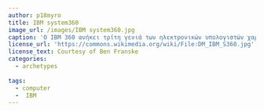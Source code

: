 ```yaml
---
author: p18myro
title: IBM system360
image_url: /images/IBM system360.jpg
caption: 'Ο IBM 360 ανήκει τρίτη γενιά των ηλεκτρονικών υπολογιστών χαρακτηρίζεται από τη μερική αντικατάσταση του τρανζίστορ και των άλλων ηλεκτρονικών στοιχείων από τα ολοκληρωμένα κυκλώματα ήταν ο πρώτος υπολογιστής, ο οποίος διέθετε "λειτουργικό σύστημα", ένα πρόγραμμα επόπτη, που ήταν επιφορτισμένο με το συγχρονισμό των διαφόρων οργάνων και την εκτέλεση των προγραμμάτων των χρηστών. Ένα άλλο χαρακτηριστικό του IBM 360 ήταν η εισαγωγή και χρήση των μαγνητικών δίσκων.'
license_url: 'https://commons.wikimedia.org/wiki/File:DM_IBM_S360.jpg'
license_text: Courtesy of Ben Franske
categories:
  - archetypes
   
tags:
  - computer
  -  IBM   
---
```

